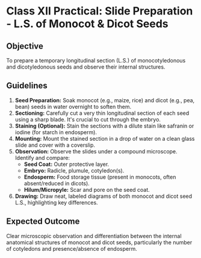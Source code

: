 # Class XII Practical: Slide Preparation - L.S. of Monocot & Dicot Seeds

## Objective
To prepare a temporary longitudinal section (L.S.) of monocotyledonous and dicotyledonous seeds and observe their internal structures.

## Guidelines
1.  **Seed Preparation:** Soak monocot (e.g., maize, rice) and dicot (e.g., pea, bean) seeds in water overnight to soften them.
2.  **Sectioning:** Carefully cut a very thin longitudinal section of each seed using a sharp blade. It's crucial to cut through the embryo.
3.  **Staining (Optional):** Stain the sections with a dilute stain like safranin or iodine (for starch in endosperm).
4.  **Mounting:** Mount the stained section in a drop of water on a clean glass slide and cover with a coverslip.
5.  **Observation:** Observe the slides under a compound microscope. Identify and compare:
    *   **Seed Coat:** Outer protective layer.
    *   **Embryo:** Radicle, plumule, cotyledon(s).
    *   **Endosperm:** Food storage tissue (present in monocots, often absent/reduced in dicots).
    *   **Hilum/Micropyle:** Scar and pore on the seed coat.
6.  **Drawing:** Draw neat, labeled diagrams of both monocot and dicot seed L.S., highlighting key differences.

## Expected Outcome
Clear microscopic observation and differentiation between the internal anatomical structures of monocot and dicot seeds, particularly the number of cotyledons and presence/absence of endosperm.